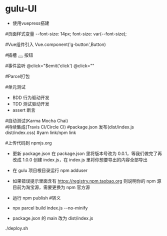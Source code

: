 # gulu-UI
* 使用vuepress搭建

#页面样式变量
    --font-size: 14px;
    font-size: var(--font-size);

#Vue组件引入
     Vue.component('g-button',Button)

#插槽<slot>
    <button class="g-button">
      <slot></slot>
    </button>
    <g-button>按钮</g-button>

#事件监听
    @click="$emit('click')  @click=""

#Parcel打包

#单元测试
* BDD       行为驱动开发
* TDD       测试驱动开发
* assert    断言

#自动测试(Karma Mocha Chai)  
#持续集成(Travis CI/Circle CI)
#package.json 发布(dist/index.js  dist/index.css)
#yarn link/npm link


#上传代码到 npmjs.org
* 更新 package.json
    在 package.json 里将版本号改为 0.0.1，等我们做完了再改成 1.0.0
    创建 index.js，在 index.js 里将你想要导出的内容全部导出

* 在 gulu 项目根目录运行 npm adduser
* 如果错误提示里面含有 https://registry.npm.taobao.org 则说明你的 npm 源目前为淘宝源，需要更换为 npm 官方源
* 运行 npm publish
#转义
* npx parcel build index.js --no-minify 
* package.json 的 main 改为 dist/index.js


./deploy.sh
